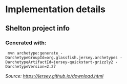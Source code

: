 # Implementation details

## Shelton project info

### Generated with:
``` mvn archetype:generate -DarchetypeGroupId=org.glassfish.jersey.archetypes -DarchetypeArtifactId=jersey-quickstart-grizzly2 -DarchetypeVersion=2.27```

*Source: https://jersey.github.io/download.html*


  
